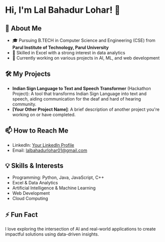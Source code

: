 # Hi, I'm Lal Bahadur Lohar! 👋

## 🚀 About Me
- 🎓 Pursuing B.TECH in Computer Science and Engineering (CSE) from **Parul Institute of Technology, Parul University**
- 💼 Skilled in Excel with a strong interest in data analytics
- 🔧 Currently working on various projects in AI, ML, and web development

## 🛠️ My Projects
- **Indian Sign Language to Text and Speech Transformer** (Hackathon Project): A tool that transforms Indian Sign Language into text and speech, aiding communication for the deaf and hard of hearing community.
- **[Your Other Project Name]**: A brief description of another project you're working on or have completed.

## 📫 How to Reach Me
- LinkedIn: [Your LinkedIn Profile]()
- Email: [lalbahadurlohar01@gmail.com](mailto:lalbahadurlohar01@gmail.com)

## 💡 Skills & Interests
- Programming: Python, Java, JavaScript, C++
- Excel & Data Analytics
- Artificial Intelligence & Machine Learning
- Web Development
- Cloud Computing

## ⚡ Fun Fact
I love exploring the intersection of AI and real-world applications to create impactful solutions using data-driven insights.
